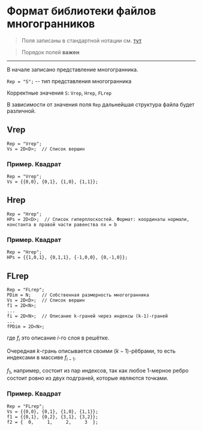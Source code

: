# Формат библиотеки файлов многогранников

> Поля записаны в стандартной нотации см. [тут](LDG_folders_structure.md#формат-полей)

> Порядок полей **важен**
---

В начале записано представление многогранника.

`Rep = "S";` -- тип представления многогранника


Корректные значения `S`: `Vrep`, `Hrep`, `FLrep`

В зависимости от значения поля `Rep` дальнейшая структура файла будет различной.

## Vrep
```
Rep = "Vrep";
Vs = 2D<D>;  // Список вершин
```

### Пример. Квадрат
```
Rep = "Vrep";
Vs = {{0,0}, {0,1}, {1,0}, {1,1}};
```

## Hrep
```
Rep = "Hrep";
HPs = 2D<D>;  // Список гиперплоскостей. Формат: координаты нормали, константа в правой части равенства nx = b
```

### Пример. Квадрат
```
Rep = "Hrep";
HPs = {{1,0,1}, {0,1,1}, {-1,0,0}, {0,-1,0}};
```

## FLrep
```
Rep = "FLrep";
PDim = N;    // Собственная размерность многогранника
Vs = 2D<D>;  // Список вершин
f1 = 2D<N>;
...
fi = 2D<N>;  // Описание k-граней через индексы (k-1)-граней
...
fPDim = 2D<N>;
```
где $f_i$ это описание $i$-го слоя в решётке. 

Очередная $k$-грань описывается своими $(k-1)$-рёбрами, то есть индексами в массиве $f_{i-1}$.

$f_1$, например, состоит из пар индексов, так как любое 1-мерное ребро состоит ровно из двух подграней, которые являются точками.

### Пример. Квадрат

```
Rep = "FLrep";
Vs = {{0,0}, {0,1}, {1,0}, {1,1}};
f1 = {{0,1}, {0,2}, {3,1}, {3,2}};
f2 = {  0,     1,     2,     3  };
```
